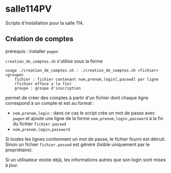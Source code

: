 # salle114PV
Scripts d'installation pour la salle 114.


## Création de comptes

prérequis : installer `pwgen`

`creation_de_comptes.sh` s'utilise sous la forme

```
usage ./creation_de_comptes.sh : ./creation_de_comptes.sh <fichier> <groupe>
    fichier : fichier contenant nom,prenom,login[,passwd] par ligne
    (fichier efface a la fin)
    groupe : groupe d'inscription
```

permet de créer des comptes à partir d'un
fichier dont chaque ligne correspond à un compte et est au format :
* `nom,prenom,login` : dans ce cas le script crée un mot de passe avec
  `pwgen` et ajoute une ligne de la forme `nom,prenom,login,password`
  à la fin du fichier `fichier.passwd`
* `nom,prenom,login,password`

Si toutes les lignes contiennent un mot de passe, le fichier fourni
est détruit. Sinon un fichier `fichier.passwd` est généré (lisible
uniquement par le propriétaire).

Si un utilisateur existe déjà, les informations autres que son login
sont mises à jour.
